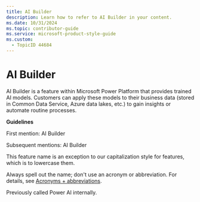 ```yaml
---
title: AI Builder
description: Learn how to refer to AI Builder in your content.
ms.date: 10/31/2024
ms.topic: contributor-guide
ms.service: microsoft-product-style-guide
ms.custom:
  - TopicID 44684
---
```



# AI Builder

AI Builder is a feature within Microsoft Power Platform that provides trained AI models. Customers can apply these models to their business data (stored in Common Data Service, Azure data lakes, etc.) to gain insights or automate routine processes.

**Guidelines**

First mention: AI Builder

Subsequent mentions: AI Builder

This feature name is an exception to our capitalization style for features, which is to lowercase them.

Always spell out the name; don't use an acronym or abbreviation. For details, see [Acronyms + abbreviations](~\acronyms-and-abbreviations.md).

Previously called Power AI internally.

